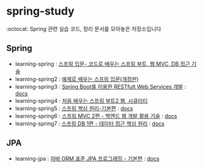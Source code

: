 # spring-study
:octocat: Spring 관련 실습 코드, 정리 문서를 모아놓은 저장소입니다  

## Spring
* learning-spring : [스프링 입문- 코드로 배우는 스프링 부트, 웹 MVC, DB 접근 기술](https://www.inflearn.com/course/%EC%8A%A4%ED%94%84%EB%A7%81-%EC%9E%85%EB%AC%B8-%EC%8A%A4%ED%94%84%EB%A7%81%EB%B6%80%ED%8A%B8)
* learning-spring2 : [예제로 배우는 스프링 입문(개정판)](https://www.inflearn.com/course/spring_revised_edition)
* learning-spring3 : [Spring Boot를 이용한 RESTfult Web Services 개발](https://www.inflearn.com/course/spring-boot-restful-web-services) : [docs](https://github.com/twoosky/spring-study/tree/main/learning-spring3)
* learning-spring4 : [처음 배우는 스프링 부트2 웹, 시큐리티](https://github.com/kwj1270/TIL_FIRST_SPRINGBOOT2)
* learning-spring5 : [스프링 핵심 원리-기본편](https://www.inflearn.com/course/%EC%8A%A4%ED%94%84%EB%A7%81-%ED%95%B5%EC%8B%AC-%EC%9B%90%EB%A6%AC-%EA%B8%B0%EB%B3%B8%ED%8E%B8/dashboard) : [docs](https://github.com/twoosky/spring-study/tree/main/learning-spring5)
* learning-spring6 : [스프링 MVC 2편 - 백엔드 웹 개발 활용 기술](https://www.inflearn.com/course/%EC%8A%A4%ED%94%84%EB%A7%81-mvc-2/dashboard) : [docs](https://github.com/twoosky/spring-study/tree/main/learning-spring6)
* learning-spring7 : [스프링 DB 1편 - 데이터 접근 핵심 원리](https://www.inflearn.com/course/%EC%8A%A4%ED%94%84%EB%A7%81-db-1/dashboard) : [docs](https://github.com/twoosky/spring-study/tree/main/learning-spring7)

## JPA
* learning-jpa : [자바 ORM 표준 JPA 프로그래밍 - 기본편](https://www.inflearn.com/course/ORM-JPA-Basic/dashboard) : [docs](https://github.com/twoosky/TIL/tree/main/JPA)
